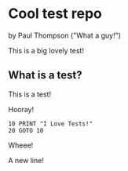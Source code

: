 # Cool test repo

by Paul Thompson ("What a guy!")

This is a big lovely test!


## What is a test?

This is a test!

Hooray!

    10 PRINT "I Love Tests!"
    20 GOTO 10

Wheee!

A new line!
